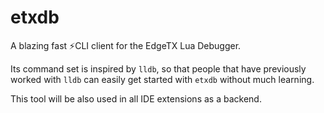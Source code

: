# etxdb
A blazing fast ⚡️CLI client for the EdgeTX Lua Debugger.

Its command set is inspired by `lldb`, so that people that have previously worked with `lldb` can easily get started with `etxdb` without much learning.

This tool will be also used in all IDE extensions as a backend.
